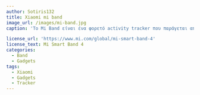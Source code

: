 ```yaml
---
author: Sotiris132
title: Xiaomi mi band
image_url: /images/mi-band.jpg
caption: 'Το Mi Band είναι ένα φορετό activity tracker που παράγεται από τη Xiaomi, παρουσιάστηκε κατά τη διάρκεια εκδήλωσης Xiaomi στις 22 Ιουλίου 2014. Το Mi Band μοιάζει με βραχιόλι στο σχεδιασμό του και μπορεί να φορεθεί είτε στα χέρια, στον αστράγαλο ή στο λαιμό.Η τοποθεσία του Mi Band μπορεί να ρυθμιστεί χρησιμοποιώντας την επίσημη εφαρμογή Mi Band που ονομάζεται Mi Fit, που αργότερα αντικαταστάθηκε από το Mi Health.Η ζώνη περιέχει τον πυρήνα tracker που έχει πάχος περίπου 9 mm και μήκος 36 mm. Εισάγεται σε ένα βραχιολάκι TPSiV, το οποίο είναι υποαλλεργικό και έχει anti-UV και αντιμικροβιακές ιδιότητες. Επίσης αποκαλούμενο "Xiaomi Fit". Το Mi Band έχει 2 μέρη: (1) Επιταχυντόμετρο (2) Παθητικός ανιχνευτής ύπνου 1) Το επιταχυντόμετρο είναι ένας αισθητήρας που μετρά το ρυθμό αλλαγής των κινήσεων σε άξονα x, y, z. Αυτές οι πληροφορίες μεταφράζονται στη συνέχεια σε δεδομένα όπως (περπάτημα ή ύπνο) και συγχρονίζονται με την εφαρμογή για κινητά. 2)Για τη παρακολούθηση του ύπνου χρησιμοποιούν την παθητική παρακολούθηση ύπνου που σημαίνει ότι χρησιμοποιείται λογισμικό για τον υπολογισμό του τρόπου ύπνου με βάση τις πληροφορίες που παρέχονται από τους χρήστες στην εφαρμογή για κινητά. Αυτή η μέθοδος ανίχνευσης του ύπνου δεν είναι ακριβής.'

license_url: 'https://www.mi.com/global/mi-smart-band-4'
license_text: Mi Smart Band 4
categories:
  - Band
  - Gadgets
tags:
  - Xiaomi
  - Gadgets
  - Tracker
---
```

